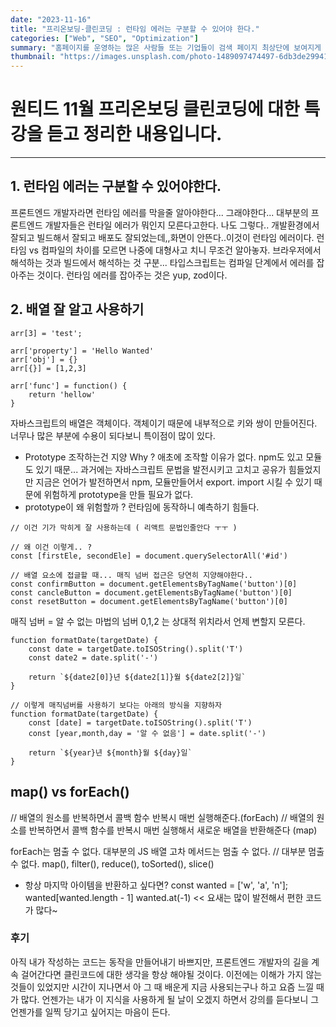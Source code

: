 ```yaml
---
date: "2023-11-16"
title: "프리온보딩-클린코딩 : 런타임 에러는 구분할 수 있어야 한다."
categories: ["Web", "SEO", "Optimization"]
summary: "홈페이지를 운영하는 많은 사람들 또는 기업들이 검색 페이지 최상단에 보여지게 하기 위해 어떤 최적화 작업을 하는지 알아보자."
thumbnail: "https://images.unsplash.com/photo-1489097474497-6db3de299415?w=500&auto=format&fit=crop&q=60&ixlib=rb-4.0.3&ixid=M3wxMjA3fDB8MHxzZWFyY2h8NXx8JUVCJUFDJUI0JUVDJUIxJTg0JUVDJTgzJTg5fGVufDB8fDB8fHww"
---
```


# 원티드 11월 프리온보딩 클린코딩에 대한 특강을 듣고 정리한 내용입니다.

---

## 1. 런타임 에러는 구분할 수 있어야한다.

프론트엔드 개발자라면 런타임 에러를 막을줄 알아야한다... 그래야한다...
대부분의 프론트엔드 개발자들은 런타일 에러가 뭐인지 모른다고한다. 나도 그렇다..
개발환경에서 잘되고 빌드해서 잘되고 배포도 잘되었는데,,화면이 안뜬다..이것이 런타임 에러이다.
런타임 vs 컴파일의 차이를 모르면 나중에 대형사고 치니 무조건 알아놓자.
브라우저에서 해석하는 것과 빌드에서 해석하는 것 구분...
타입스크립트는 컴파일 단계에서 에러를 잡아주는 것이다.
런타임 에러를 잡아주는 것은 yup, zod이다.

## 2. 배열 잘 알고 사용하기

```
arr[3] = 'test';

arr['property'] = 'Hello Wanted'
arr['obj'] = {}
arr[{}] = [1,2,3]

arr['func'] = function() {
	return 'hellow'
}
```

자바스크립트의 배열은 객체이다. 객체이기 때문에 내부적으로 키와 쌍이 만들어진다.
너무나 많은 부분에 수용이 되다보니 특이점이 많이 있다.

- Prototype 조작하는건 지양
  Why ?
  애초에 조작할 이유가 없다.
  npm도 있고 모듈도 있기 때문... 과거에는 자바스크립트 문법을 발전시키고 고치고 공유가 힘들었지만 지금은 언어가 발전하면서 npm, 모듈만들어서 export. import 시킬 수 있기 때문에 위험하게 prototype을 만들 필요가 없다.
- prototype이 왜 위험할까 ?
  런타임에 동작하니 예측하기 힘들다.

```
// 이건 기가 막히게 잘 사용하는데 ( 리액트 문법인줄안다 ㅜㅜ )

// 왜 이건 이렇게.. ?
const [firstEle, secondEle] = document.querySelectorAll('#id')

// 배열 요소에 접글할 때... 매직 넘버 접근은 당연히 지양해야한다..
const confirmButton = document.getElementsByTagName('button')[0]
const cancleButton = document.getElementsByTagName('button')[0]
const resetButton = document.getElementsByTagName('button')[0]
```

매직 넘버 = 알 수 없는 마법의 넘버
0,1,2 는 상대적 위치라서 언제 변할지 모른다.

```
function formatDate(targetDate) {
	const date = targetDate.toISOString().split('T')
    const date2 = date.split('-')

    return `${date2[0]}년 ${date2[1]}월 ${date2[2]}일`
}

// 이렇게 매직넘버를 사용하기 보다는 아래의 방식을 지향하자
function formatDate(targetDate) {
	const [date] = targetDate.toISOString().split('T')
    const [year,month,day = '알 수 없음'] = date.split('-')

    return `${year}년 ${month}월 ${day}일`
}

```

## map() vs forEach()

// 배열의 원소를 반복하면서 콜백 함수 반복시 매번 실행해준다.(forEach)
// 배열의 원소를 반복하면서 콜백 함수를 반복시 매번 실행해서 새로운 배열을 반환해준다 (map)

forEach는 멈출 수 없다.
대부분의 JS 배열 고차 메서드는 멈출 수 없다.
// 대부분 멈출 수 없다.
map(), filter(), reduce(), toSorted(), slice()

- 항상 마지막 아이템을 반환하고 싶다면?
  const wanted = ['w', 'a', 'n'];
  wanted[wanted.length - 1]
  wanted.at(-1) << 요새는 많이 발전해서 편한 코드가 많다~

### 후기

아직 내가 작성하는 코드는 동작을 만들어내기 바쁘지만,
프론트엔드 개발자의 길을 계속 걸어간다면 클린코드에 대한 생각을 항상 해야될 것이다.
이전에는 이해가 가지 않는 것들이 있었지만 시간이 지나면서 아 그 때 배운게 지금 사용되는구나 하고 요즘 느낄 때가 많다.
언젠가는 내가 이 지식을 사용하게 될 날이 오겠지 하면서 강의를 듣다보니 그 언젠가를 일찍 당기고 싶어지는 마음이 든다.

